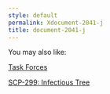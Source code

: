 ```yaml
---
style: default
permalink: Xdocument-2041-j
title: document-2041-j
---
```

You may also like:

[Task Forces](http://scp-wiki.net/task-forces-arc)

[SCP-299: Infectious Tree](http://scp-wiki.net/scp-299)
